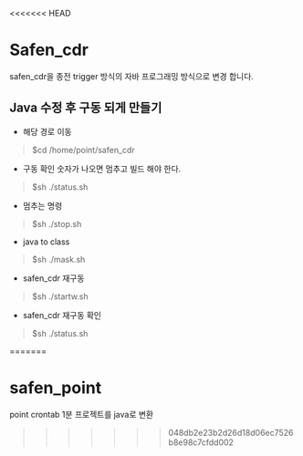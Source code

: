 <<<<<<< HEAD
# Safen_cdr
safen_cdr을 종전 trigger 방식의 자바 프로그래밍 방식으로 변경 합니다.

## Java 수정 후 구동 되게 만들기
- 해당 경로 이동
> $cd /home/point/safen_cdr

- 구동 확인 숫자가 나오면 멈추고 빌드 해야 한다.
> $sh ./status.sh

- 멈추는 명령 
> $sh ./stop.sh

- java to class
> $sh ./mask.sh

- safen_cdr 재구동
> $sh ./startw.sh

- safen_cdr 재구동 확인
> $sh ./status.sh


=======
# safen_point
point crontab 1분 프로젝트를 java로 변환
>>>>>>> 048db2e23b2d26d18d06ec7526b8e98c7cfdd002
